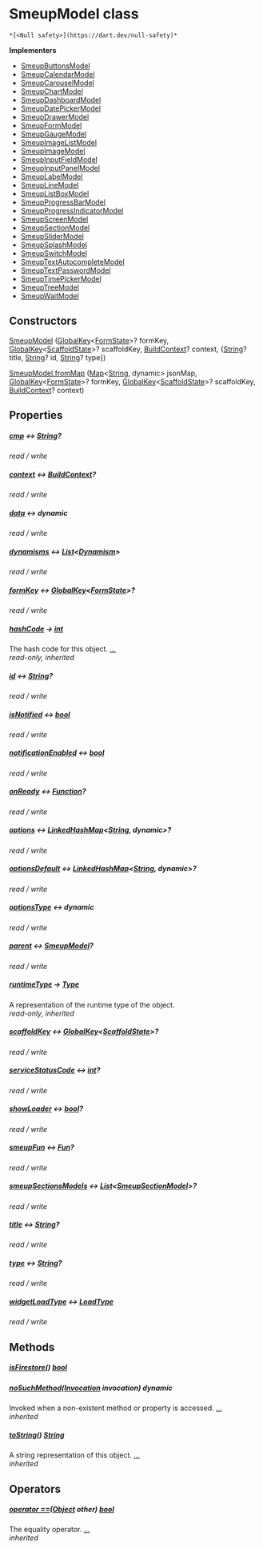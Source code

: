 


# SmeupModel class






    *[<Null safety>](https://dart.dev/null-safety)*








**Implementers**

- [SmeupButtonsModel](../smeup_models_widgets_smeup_buttons_model/SmeupButtonsModel-class.md)
- [SmeupCalendarModel](../smeup_models_widgets_smeup_calendar_model/SmeupCalendarModel-class.md)
- [SmeupCarouselModel](../smeup_models_widgets_smeup_carousel_model/SmeupCarouselModel-class.md)
- [SmeupChartModel](../smeup_models_widgets_smeup_chart_model/SmeupChartModel-class.md)
- [SmeupDashboardModel](../smeup_models_widgets_smeup_dashboard_model/SmeupDashboardModel-class.md)
- [SmeupDatePickerModel](../smeup_models_widgets_smeup_datepicker_model/SmeupDatePickerModel-class.md)
- [SmeupDrawerModel](../smeup_models_widgets_smeup_drawer_model/SmeupDrawerModel-class.md)
- [SmeupFormModel](../smeup_models_widgets_smeup_form_model/SmeupFormModel-class.md)
- [SmeupGaugeModel](../smeup_models_widgets_smeup_gauge_model/SmeupGaugeModel-class.md)
- [SmeupImageListModel](../smeup_models_widgets_smeup_image_list_model/SmeupImageListModel-class.md)
- [SmeupImageModel](../smeup_models_widgets_smeup_image_model/SmeupImageModel-class.md)
- [SmeupInputFieldModel](../smeup_models_widgets_smeup_input_field_model/SmeupInputFieldModel-class.md)
- [SmeupInputPanelModel](../smeup_models_widgets_smeup_input_panel_model/SmeupInputPanelModel-class.md)
- [SmeupLabelModel](../smeup_models_widgets_smeup_label_model/SmeupLabelModel-class.md)
- [SmeupLineModel](../smeup_models_widgets_smeup_line_model/SmeupLineModel-class.md)
- [SmeupListBoxModel](../smeup_models_widgets_smeup_list_box_model/SmeupListBoxModel-class.md)
- [SmeupProgressBarModel](../smeup_models_widgets_smeup_progress_bar_model/SmeupProgressBarModel-class.md)
- [SmeupProgressIndicatorModel](../smeup_models_widgets_smeup_progress_indicator_model/SmeupProgressIndicatorModel-class.md)
- [SmeupScreenModel](../smeup_models_widgets_smeup_screen_model/SmeupScreenModel-class.md)
- [SmeupSectionModel](../smeup_models_widgets_smeup_section_model/SmeupSectionModel-class.md)
- [SmeupSliderModel](../smeup_models_widgets_smeup_slider_model/SmeupSliderModel-class.md)
- [SmeupSplashModel](../smeup_models_widgets_smeup_splash_model/SmeupSplashModel-class.md)
- [SmeupSwitchModel](../smeup_models_widgets_smeup_switch_model/SmeupSwitchModel-class.md)
- [SmeupTextAutocompleteModel](../smeup_models_widgets_smeup_text_autocomplete_model/SmeupTextAutocompleteModel-class.md)
- [SmeupTextPasswordModel](../smeup_models_widgets_smeup_text_password_model/SmeupTextPasswordModel-class.md)
- [SmeupTimePickerModel](../smeup_models_widgets_smeup_timepicker_model/SmeupTimePickerModel-class.md)
- [SmeupTreeModel](../smeup_models_widgets_smeup_tree_model/SmeupTreeModel-class.md)
- [SmeupWaitModel](../smeup_models_widgets_smeup_wait_model/SmeupWaitModel-class.md)



## Constructors

[SmeupModel](../smeup_models_widgets_smeup_model/SmeupModel/SmeupModel.md) ([GlobalKey](https://api.flutter.dev/flutter/widgets/GlobalKey-class.html)&lt;[FormState](https://api.flutter.dev/flutter/widgets/FormState-class.html)>? formKey, [GlobalKey](https://api.flutter.dev/flutter/widgets/GlobalKey-class.html)&lt;[ScaffoldState](https://api.flutter.dev/flutter/material/ScaffoldState-class.html)>? scaffoldKey, [BuildContext](https://api.flutter.dev/flutter/widgets/BuildContext-class.html)? context, {[String](https://api.flutter.dev/flutter/dart-core/String-class.html)? title, [String](https://api.flutter.dev/flutter/dart-core/String-class.html)? id, [String](https://api.flutter.dev/flutter/dart-core/String-class.html)? type})

    

[SmeupModel.fromMap](../smeup_models_widgets_smeup_model/SmeupModel/SmeupModel.fromMap.md) ([Map](https://api.flutter.dev/flutter/dart-core/Map-class.html)&lt;[String](https://api.flutter.dev/flutter/dart-core/String-class.html), dynamic> jsonMap, [GlobalKey](https://api.flutter.dev/flutter/widgets/GlobalKey-class.html)&lt;[FormState](https://api.flutter.dev/flutter/widgets/FormState-class.html)>? formKey, [GlobalKey](https://api.flutter.dev/flutter/widgets/GlobalKey-class.html)&lt;[ScaffoldState](https://api.flutter.dev/flutter/material/ScaffoldState-class.html)>? scaffoldKey, [BuildContext](https://api.flutter.dev/flutter/widgets/BuildContext-class.html)? context)

    


## Properties

##### [cmp](../smeup_models_widgets_smeup_model/SmeupModel/cmp.md) &#8596; [String](https://api.flutter.dev/flutter/dart-core/String-class.html)?



   
_read / write_



##### [context](../smeup_models_widgets_smeup_model/SmeupModel/context.md) &#8596; [BuildContext](https://api.flutter.dev/flutter/widgets/BuildContext-class.html)?



   
_read / write_



##### [data](../smeup_models_widgets_smeup_model/SmeupModel/data.md) &#8596; dynamic



   
_read / write_



##### [dynamisms](../smeup_models_widgets_smeup_model/SmeupModel/dynamisms.md) &#8596; [List](https://api.flutter.dev/flutter/dart-core/List-class.html)&lt;[Dynamism](../smeup_models_dynamism/Dynamism-class.md)>



   
_read / write_



##### [formKey](../smeup_models_widgets_smeup_model/SmeupModel/formKey.md) &#8596; [GlobalKey](https://api.flutter.dev/flutter/widgets/GlobalKey-class.html)&lt;[FormState](https://api.flutter.dev/flutter/widgets/FormState-class.html)>?



   
_read / write_



##### [hashCode](https://api.flutter.dev/flutter/dart-core/Object/hashCode.html) &#8594; [int](https://api.flutter.dev/flutter/dart-core/int-class.html)



The hash code for this object. [...](https://api.flutter.dev/flutter/dart-core/Object/hashCode.html)  
_read-only, inherited_



##### [id](../smeup_models_widgets_smeup_model/SmeupModel/id.md) &#8596; [String](https://api.flutter.dev/flutter/dart-core/String-class.html)?



   
_read / write_



##### [isNotified](../smeup_models_widgets_smeup_model/SmeupModel/isNotified.md) &#8596; [bool](https://api.flutter.dev/flutter/dart-core/bool-class.html)



   
_read / write_



##### [notificationEnabled](../smeup_models_widgets_smeup_model/SmeupModel/notificationEnabled.md) &#8596; [bool](https://api.flutter.dev/flutter/dart-core/bool-class.html)



   
_read / write_



##### [onReady](../smeup_models_widgets_smeup_model/SmeupModel/onReady.md) &#8596; [Function](https://api.flutter.dev/flutter/dart-core/Function-class.html)?



   
_read / write_



##### [options](../smeup_models_widgets_smeup_model/SmeupModel/options.md) &#8596; [LinkedHashMap](https://api.flutter.dev/flutter/dart-collection/LinkedHashMap-class.html)&lt;[String](https://api.flutter.dev/flutter/dart-core/String-class.html), dynamic>?



   
_read / write_



##### [optionsDefault](../smeup_models_widgets_smeup_model/SmeupModel/optionsDefault.md) &#8596; [LinkedHashMap](https://api.flutter.dev/flutter/dart-collection/LinkedHashMap-class.html)&lt;[String](https://api.flutter.dev/flutter/dart-core/String-class.html), dynamic>?



   
_read / write_



##### [optionsType](../smeup_models_widgets_smeup_model/SmeupModel/optionsType.md) &#8596; dynamic



   
_read / write_



##### [parent](../smeup_models_widgets_smeup_model/SmeupModel/parent.md) &#8596; [SmeupModel](../smeup_models_widgets_smeup_model/SmeupModel-class.md)?



   
_read / write_



##### [runtimeType](https://api.flutter.dev/flutter/dart-core/Object/runtimeType.html) &#8594; [Type](https://api.flutter.dev/flutter/dart-core/Type-class.html)



A representation of the runtime type of the object.   
_read-only, inherited_



##### [scaffoldKey](../smeup_models_widgets_smeup_model/SmeupModel/scaffoldKey.md) &#8596; [GlobalKey](https://api.flutter.dev/flutter/widgets/GlobalKey-class.html)&lt;[ScaffoldState](https://api.flutter.dev/flutter/material/ScaffoldState-class.html)>?



   
_read / write_



##### [serviceStatusCode](../smeup_models_widgets_smeup_model/SmeupModel/serviceStatusCode.md) &#8596; [int](https://api.flutter.dev/flutter/dart-core/int-class.html)?



   
_read / write_



##### [showLoader](../smeup_models_widgets_smeup_model/SmeupModel/showLoader.md) &#8596; [bool](https://api.flutter.dev/flutter/dart-core/bool-class.html)?



   
_read / write_



##### [smeupFun](../smeup_models_widgets_smeup_model/SmeupModel/smeupFun.md) &#8596; [Fun](../smeup_models_fun/Fun-class.md)?



   
_read / write_



##### [smeupSectionsModels](../smeup_models_widgets_smeup_model/SmeupModel/smeupSectionsModels.md) &#8596; [List](https://api.flutter.dev/flutter/dart-core/List-class.html)&lt;[SmeupSectionModel](../smeup_models_widgets_smeup_section_model/SmeupSectionModel-class.md)>?



   
_read / write_



##### [title](../smeup_models_widgets_smeup_model/SmeupModel/title.md) &#8596; [String](https://api.flutter.dev/flutter/dart-core/String-class.html)?



   
_read / write_



##### [type](../smeup_models_widgets_smeup_model/SmeupModel/type.md) &#8596; [String](https://api.flutter.dev/flutter/dart-core/String-class.html)?



   
_read / write_



##### [widgetLoadType](../smeup_models_widgets_smeup_model/SmeupModel/widgetLoadType.md) &#8596; [LoadType](../smeup_models_widgets_smeup_model/LoadType.md)



   
_read / write_




## Methods

##### [isFirestore](../smeup_models_widgets_smeup_model/SmeupModel/isFirestore.md)() [bool](https://api.flutter.dev/flutter/dart-core/bool-class.html)



   




##### [noSuchMethod](https://api.flutter.dev/flutter/dart-core/Object/noSuchMethod.html)([Invocation](https://api.flutter.dev/flutter/dart-core/Invocation-class.html) invocation) dynamic



Invoked when a non-existent method or property is accessed. [...](https://api.flutter.dev/flutter/dart-core/Object/noSuchMethod.html)  
_inherited_



##### [toString](https://api.flutter.dev/flutter/dart-core/Object/toString.html)() [String](https://api.flutter.dev/flutter/dart-core/String-class.html)



A string representation of this object. [...](https://api.flutter.dev/flutter/dart-core/Object/toString.html)  
_inherited_




## Operators

##### [operator ==](https://api.flutter.dev/flutter/dart-core/Object/operator_equals.html)([Object](https://api.flutter.dev/flutter/dart-core/Object-class.html) other) [bool](https://api.flutter.dev/flutter/dart-core/bool-class.html)



The equality operator. [...](https://api.flutter.dev/flutter/dart-core/Object/operator_equals.html)  
_inherited_











